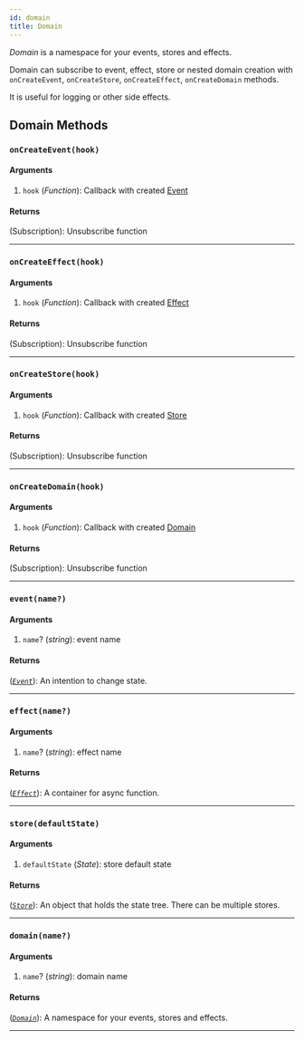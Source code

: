 ```yaml
---
id: domain
title: Domain
---
```


_Domain_ is a namespace for your events, stores and effects.

Domain can subscribe to event, effect, store or nested domain creation with `onCreateEvent`, `onCreateStore`, `onCreateEffect`, `onCreateDomain` methods.

It is useful for logging or other side effects.

## Domain Methods

### `onCreateEvent(hook)`

#### Arguments

1. `hook` (_Function_): Callback with created [Event](Event.md)

#### Returns

(Subscription): Unsubscribe function

<hr />

### `onCreateEffect(hook)`

#### Arguments

1. `hook` (_Function_): Callback with created [Effect](Effect.md)

#### Returns

(Subscription): Unsubscribe function

<hr />

### `onCreateStore(hook)`

#### Arguments

1. `hook` (_Function_): Callback with created [Store](Store.md)

#### Returns

(Subscription): Unsubscribe function

<hr />

### `onCreateDomain(hook)`

#### Arguments

1. `hook` (_Function_): Callback with created [Domain](Domain.md)

#### Returns

(Subscription): Unsubscribe function

<hr />

### `event(name?)`

#### Arguments

1. `name`? (_string_): event name

#### Returns

([_`Event`_](Event.md)): An intention to change state.

<hr />

### `effect(name?)`

#### Arguments

1. `name`? (_string_): effect name

#### Returns

([_`Effect`_](Effect.md)): A container for async function.

<hr />

### `store(defaultState)`

#### Arguments

1. `defaultState` (_State_): store default state

#### Returns

([_`Store`_](Store.md)): An object that holds the state tree. There can be multiple stores.

<hr />

### `domain(name?)`

#### Arguments

1. `name`? (_string_): domain name

#### Returns

([_`Domain`_](Store.md)): A namespace for your events, stores and effects.

<hr />
